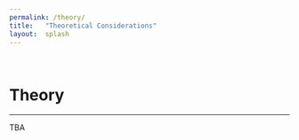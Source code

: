 ```yaml
---
permalink: /theory/
title:   "Theoretical Considerations"
layout:  splash
---
```

&nbsp;

# Theory
---

TBA
